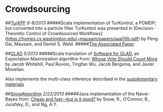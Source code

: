 Crowdsourcing
=============

##[TurKPF](https://github.com/ethanp/crowdsourcing/tree/master/TurKPF)
*6-8/2013*
#####Scala implementation of TurKontrol, a POMDP; but converted into a particle filter
TurKontrol was presented in [Decision-Theoretic Control of Crowdsourced Workflows]
(https://homes.cs.washington.edu/~mausam/papers/aaai10b.pdf)
by Peng Dai, Mausam, and Daniel S. Weld.
#####[The Associated Paper](https://www.dropbox.com/s/dhfedcdrzl2y8g3/turkpf%20bc%20no%20cpr.pdf)

##[GLAD](https://github.com/ethanp/crowdsourcing/tree/master/GLAD)
*5/2013*
#####Scala translation of [Software for GLAD](http://mplab.ucsd.edu/~jake/), an Expectation Maximization algorithm from:
[Whose Vote Should Count More](http://books.nips.cc/papers/files/nips22/NIPS2009_0100.pdf)
by Jacob Whitehill, Paul Ruvolo, Tingfan Wu, Jacob Bergsma, and Javier Movellan.

Also implements the multi-class inference described in the [supplementary materials](http://mplab.ucsd.edu/~jake/supp.pdf)

##[SnowAlgorithm](https://github.com/ethanp/crowdsourcing/tree/master/SnowAlgorithm)
*2/22/2013*
#####Java implementation of the Naive-Bayes from:
[Cheap and fast—but is it good?](http://www.stanford.edu/~jurafsky/amt.pdf)
by Snow, R., O’Connor, B., Jurafsky, D., and Ng, A.Y.

